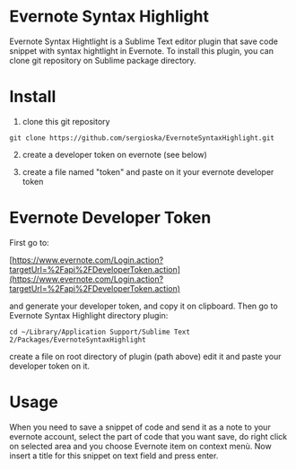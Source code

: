 Evernote Syntax Highlight
=========================

Evernote Syntax Hightlight is a Sublime Text editor plugin that save code snippet with syntax hightlight in Evernote.
To install this plugin, you can clone git repository on Sublime package directory.

# Install

1. clone this git repository

`git clone https://github.com/sergioska/EvernoteSyntaxHighlight.git`

2. create a developer token on evernote (see below)

3. create a file named "token" and paste on it your evernote developer token
    

# Evernote Developer Token

First go to: 

[https://www.evernote.com/Login.action?targetUrl=%2Fapi%2FDeveloperToken.action](https://www.evernote.com/Login.action?targetUrl=%2Fapi%2FDeveloperToken.action)

and generate your developer token, and copy it on clipboard.
Then go to Evernote Syntax Highlight directory plugin:

`cd ~/Library/Application Support/Sublime Text 2/Packages/EvernoteSyntaxHighlight`

create a file on root directory of plugin (path above) edit it and paste your developer token on it.

# Usage

When you need to save a snippet of code and send it as a note to your evernote account, select the part of code that you want save, do right click on selected area and you choose Evernote item on context menù. Now insert a title for this snippet on text field and press enter. 



    




